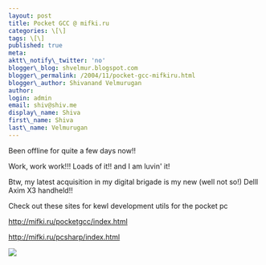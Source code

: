 ```yaml
---
layout: post
title: Pocket GCC @ mifki.ru
categories: \[\]
tags: \[\]
published: true
meta:
aktt\_notify\_twitter: 'no'
blogger\_blog: shvelmur.blogspot.com
blogger\_permalink: /2004/11/pocket-gcc-mifkiru.html
blogger\_author: Shivanand Velmurugan
author:
login: admin
email: shiv@shiv.me
display\_name: Shiva
first\_name: Shiva
last\_name: Velmurugan
---
```


Been offline for quite a few days now!!  
  
Work, work work!!! Loads of it!! and I am luvin' it!

Btw, my latest acquisition in my digital brigade is my new (well not so!) Delll Axim X3 handheld!!

Check out these sites for kewl development utils for the pocket pc

http://mifki.ru/pocketgcc/index.html  
  
http://mifki.ru/pcsharp/index.html

![](/images/7854873-110257713605074300?l=shvelmur.blogspot.com)